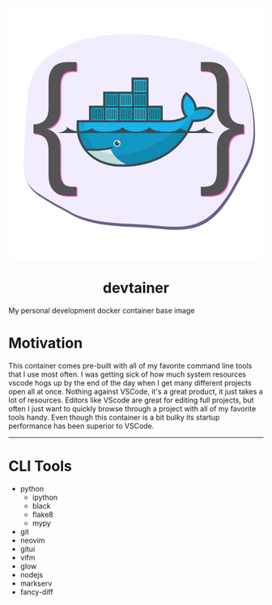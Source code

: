 <p align='center'>
<img src='devtainer.png' align='center'/>
</p>
<h1 align='center'>devtainer</h1>
My personal development docker container base image

# Motivation


This container comes pre-built with all of my favorite command line tools that I use most often.  I was getting sick of how much system resources vscode hogs up by the end of the day when I get many different projects open all at once.  Nothing against VSCode, it's a great product, it just takes a lot of resources.  Editors like VScode are great for editing full projects, but often I just want to quickly browse through a project with all of my favorite tools handy.  Even though this container is a bit bulky its startup performance has been superior to VSCode.

---

# CLI Tools


* python
  * ipython
  * black
  * flake8
  * mypy
* git
* neovim
* gitui
* vifm
* glow
* nodejs
* markserv
* fancy-diff
